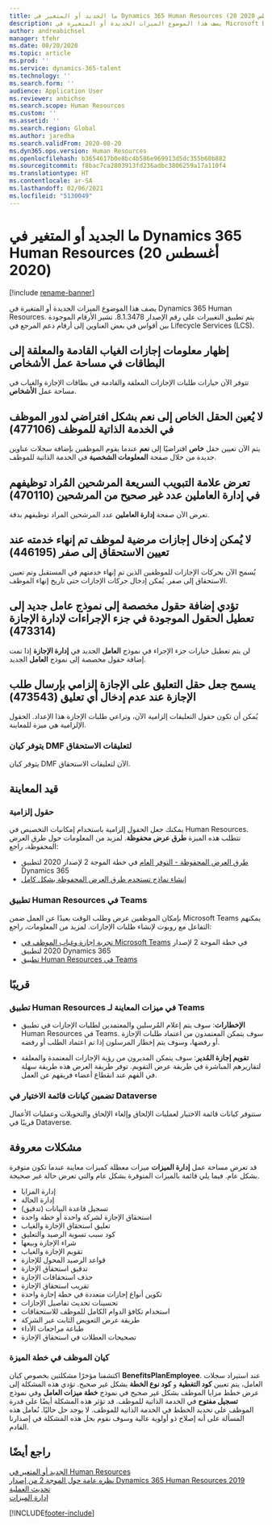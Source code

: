 ```yaml
---
title: ما الجديد أو المتغير في Dynamics 365 Human Resources (20 أغسطس 2020)
description: يصف هذا الموضوع الميزات الجديدة أو المتغيرة في Microsoft Dynamics 365 Human Resources لإصدار 20 أغسطس 2020.
author: andreabichsel
manager: tfehr
ms.date: 08/20/2020
ms.topic: article
ms.prod: ''
ms.service: dynamics-365-talent
ms.technology: ''
ms.search.form: ''
audience: Application User
ms.reviewer: anbichse
ms.search.scope: Human Resources
ms.custom: ''
ms.assetid: ''
ms.search.region: Global
ms.author: jaredha
ms.search.validFrom: 2020-08-20
ms.dyn365.ops.version: Human Resources
ms.openlocfilehash: b3654617b0e8bc4b586e969913d5dc355b60b882
ms.sourcegitcommit: f8bac7ca2803913fd236adbc3806259a17a110f4
ms.translationtype: HT
ms.contentlocale: ar-SA
ms.lasthandoff: 02/06/2021
ms.locfileid: "5130049"
---
```

# <a name="whats-new-or-changed-in-dynamics-365-human-resources-august-20-2020"></a>ما الجديد أو المتغير في Dynamics 365 Human Resources (20 أغسطس 2020)

[!include [rename-banner](~/includes/cc-data-platform-banner.md)]

يصف هذا الموضوع الميزات الجديدة أو المتغيرة في Dynamics 365 Human Resources. يتم تطبيق التغييرات على رقم الإصدار 8.1.3478. تشير الأرقام الموجودة بين أقواس في بعض العناوين إلى أرقام دعم المرجع في  Lifecycle Services (LCS).

## <a name="show-upcoming-and-pending-leave-of-absence-information-to-cards-in-people-workspace"></a>إظهار معلومات إجازات الغياب القادمة والمعلقة إلى البطاقات في مساحة عمل الأشخاص

تتوفر الآن خيارات طلبات الإجازات المعلقة والقادمة في بطاقات الإجازة والغياب في مساحة عمل **الأشخاص**.

## <a name="private-field-isnt-yes-by-default-for-employee-role-in-employee-self-service-477106"></a>لا يُعين الحقل الخاص إلى نعم بشكل افتراضي لدور الموظف في الخدمة الذاتية للموظف (477106)

يتم الآن تعيين حقل **خاص** افتراضيًا إلى **نعم** عندما يقوم الموظفين بإضافة سجلات عناوين جديدة من خلال صفحة **المعلومات الشخصية** في الخدمة الذاتية للموظف. 

## <a name="candidates-to-hire-fasttab-in-personnel-management-shows-an-incorrect-count-of-candidates-470110"></a>تعرض علامة التبويب السريعة المرشحين المُراد توظيفهم في إدارة العاملين عدد غير صحيح من المرشحين (470110) 

تعرض الآن صفحة **إدارة العاملين** عدد المرشحين المراد توظيفهم بدقة. 

## <a name="cant-enter-sickness-for-terminated-employee-when-accrual-is-set-to-zero-446195"></a>لا يُمكن إدخال إجازات مرضية لموظف تم إنهاء خدمته عند تعيين الاستحقاق إلى صفر (446195)

يُسمح الآن بحركات الإجازات للموظفين الذين تم إنهاء خدمتهم في المستقبل وتم تعيين الاستحقاق إلى صفر. يُمكن إدخال حركات الإجازات حتى تاريخ إنهاء الموظف. 

## <a name="adding-custom-fields-to-the-new-worker-form-disables-the-fields-in-the-action-pane-for-manage-leave-473314"></a>تؤدي إضافة حقول مخصصة إلى نموذج عامل جديد إلى تعطيل الحقول الموجودة في جزء الإجراءات لإدارة الإجازة (473314)

لن يتم تعطيل خيارات جزء الإجراء في نموذج **العامل** الجديد في **إدارة الإجازة** إذا تمت إضافة حقول مخصصة إلى نموذج **العامل** الجديد.

## <a name="making-the-leave-comment-field-mandatory-allows-a-leave-request-to-be-submitted-when-no-comment-is-entered-473543"></a>يسمح جعل حقل التعليق على الإجازة إلزامي بإرسال طلب الإجازة عند عدم إدخال أي تعليق (473543)

يُمكن أن تكون حقول التعليقات إلزامية الآن، وتراعي طلبات الإجازة هذا الإعداد. الحقول الإلزامية هي ميزة للمعاينة.

### <a name="dmf-entity-available-for-accrual-suspensions"></a>يتوفر كيان DMF لتعليقات الاستحقاق

يتوفر كيان DMF الآن لتعليقات الاستحقاق.

## <a name="in-preview"></a>قيد المعاينة

### <a name="mandatory-fields"></a>حقول إلزامية

يمكنك جعل الحقول إلزامية باستخدام إمكانيات التخصيص في Human Resources. تتطلب هذه الميزة **طرق عرض محفوظة**. لمزيد من المعلومات حول طرق العرض المحفوظة، راجع:

- [طرق العرض المحفوظة - التوفر العام](https://docs.microsoft.com/dynamics365-release-plan/2020wave2/finance-operations/finance-operations-crossapp-capabilities/saved-views--general-availability) في خطة الموجة 2 لإصدار 2020‬ لتطبيق Dynamics 365‬
- [إنشاء نماذج تستخدم طرق العرض المحفوظة بشكل كامل](https://docs.microsoft.com/dynamics365/fin-ops-core/dev-itpro/user-interface/understanding-saved-views)

### <a name="human-resources-application-in-teams"></a>تطبيق Human Resources في Teams

بإمكان الموظفين عرض وطلب الوقت بعيدًا عن العمل ضمن Microsoft Teams يمكنهم التفاعل مع روبوت لإنشاء طلبات الإجازات. لمزيد من المعلومات، راجع:

- [تجربة إجازة وغياب الموظف في Microsoft Teams](https://docs.microsoft.com/dynamics365-release-plan/2020wave1/dynamics365-human-resources/employee-leave-absence-experience-teams) في خطة الموجة 2 لإصدار 2020‬ لتطبيق Dynamics 365‬
- [تطبيق Human Resources في Teams](https://go.microsoft.com/fwlink/?linkid=2127841)

## <a name="coming-soon"></a>قريبًا

### <a name="human-resources-app-in-teams-preview-features"></a>تطبيق Human Resources في ميزات المعاينة لـ Teams
 
-  **الإخطارات**: سوف يتم إعلام المُرسلين والمعتمدين لطلبات الإجازات في تطبيق Human Resources في Teams. سوف يتمكن المعتمدون من اعتماد طلبات الإجازة أو رفضها، وسوف يتم إخطار المرسلون إذا تم اعتماد الطلب أو رفضه.
 
- **تقويم إجازة المُدير**: سوف يتمكن المديرون من رؤية الإجازات المعتمدة والمعلقة لتقاريرهم المباشرة في طريقة عرض التقويم. توفر طريقة العرض هذه طريقة سهلة في الفهم عند انقطاع أعضاء فريقهم عن العمل.

### <a name="checklist-entities-included-in-dataverse"></a>تضمين كيانات قائمة الاختيار في Dataverse

ستتوفر كيانات قائمة الاختيار لعمليات الإلحاق وإلغاء الإلحاق والتحويلات وعمليات الأعمال قريبًا في Dataverse.

## <a name="known-issues"></a>مشكلات معروفة

قد تعرض مساحة عمل **إدارة الميزات** ميزات معطلة كميزات معاينة عندما تكون متوفرة بشكل عام. فيما يلي قائمة بالميزات المتوفرة بشكل عام والتي تعرض حالة غير صحيحة. 

- إدارة المزايا
- إدارة الحالة
- تسجيل قاعدة البيانات (تدقيق)
- استحقاق الإجازة لشركة واحدة أو خطة واحدة
- تعليق استحقاق الإجازة والغياب
- كود سبب تسوية الرصيد والتعليق
- شراء الإجازة وبيعها
- تقويم الإجازة والغياب
- قواعد الرصيد المحول للإجازة
- تدقيق استحقاق الإجازة
- حذف استحقاقات الإجازة
- تقريب استحقاق الإجازة‬
- تكوين أنواع إجازات متعددة في خطة إجازة واحدة
- تحسينات تحديث تفاصيل الإجازات
- استخدام تكافؤ الدوام الكامل‬ للموظف للاستحقاقات‬
- طريقة عرض التعويض الثابت عبر الشركة
- طباعة مراجعات الأداء
- تصحيحات العطلات في استحقاق الإجازة

### <a name="benefit-plan-employee-entity"></a>كيان الموظف في خطة الميزة 

اكتشفنا مؤخرًا مشكلتين بخصوص كيان **BenefitsPlanEmployee**.  عند استيراد سجلات العامل، يتم تعيين **كود التغطية** و **كود نوع الخطة** بشكل غير صحيح. تؤدي هذه المشكلة إلى عرض خطط مزايا الموظف بشكل غير صحيح في نموذج **خطة ميزات العامل** وفي نموذج **تسجيل مفتوح** في الخدمة الذاتية للموظف. قد تؤثر هذه المشكلة أيضًا على قدرة الموظف على تحديد الخطط في الخدمة الذاتية للموظف. لا يوجد حل حاليًا. نُعامل هذه المسألة على أنه إصلاح ذو أولوية عالية وسوف نقوم بحل هذه المشكلة في إصدارنا القادم.

## <a name="see-also"></a>راجع أيضًا

[الجديد أو المتغير في Human Resources](hr-admin-whats-new.md)</br>
[نظره عامة حول الموجة 2 من إصدار Dynamics 365 Human Resources  2019](https://docs.microsoft.com/dynamics365-release-plan/2019wave2/dynamics365-human-resources/)</br>
[تحديث العملية](hr-admin-setup-update-process.md)</br>
[إدارة الميزات](hr-admin-manage-features.md)


[!INCLUDE[footer-include](../includes/footer-banner.md)]